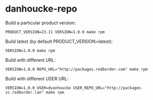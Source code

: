 # danhoucke-repo

Build a particular product version:

```
PRODUCT_VERSION=23.11 VERSION=1.0.0 make rpm
```

Build latest (by default PRODUCT_VERSION=latest):

```
VERSION=1.0.0 make rpm
```

Build with different URL:
```
VERSION=1.0.0 REPO_URL="http://packages.redborder.com" make rpm
```

Build with different USER URL:
```
VERSION=1.0.0 USER=dvanhoucke USER_REPO_URL="http://packages-sc.redborder.lan" make rpm
```